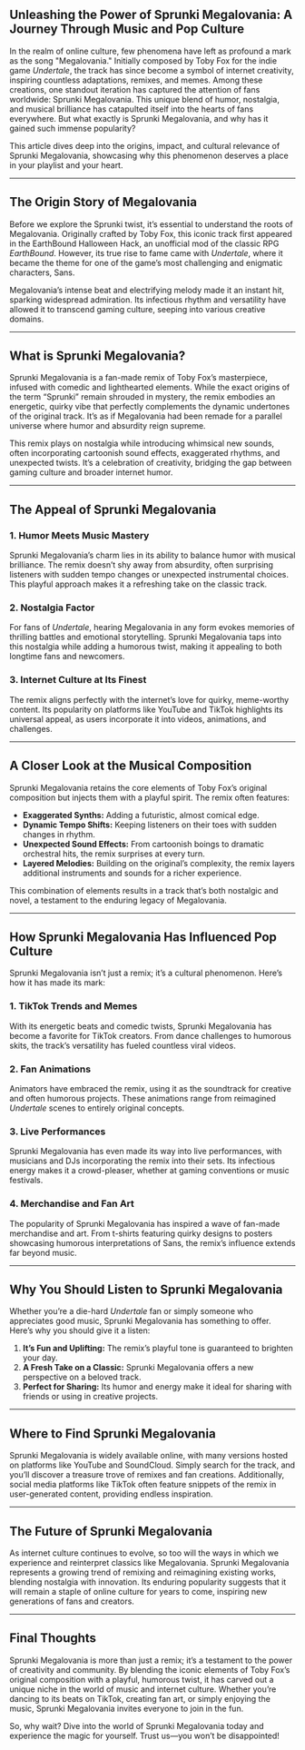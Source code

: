 ## Unleashing the Power of Sprunki Megalovania: A Journey Through Music and Pop Culture

In the realm of online culture, few phenomena have left as profound a mark as the song "Megalovania." Initially composed by Toby Fox for the indie game *Undertale*, the track has since become a symbol of internet creativity, inspiring countless adaptations, remixes, and memes. Among these creations, one standout iteration has captured the attention of fans worldwide: Sprunki Megalovania. This unique blend of humor, nostalgia, and musical brilliance has catapulted itself into the hearts of fans everywhere. But what exactly is Sprunki Megalovania, and why has it gained such immense popularity?

This article dives deep into the origins, impact, and cultural relevance of Sprunki Megalovania, showcasing why this phenomenon deserves a place in your playlist and your heart.

---

## The Origin Story of Megalovania

Before we explore the Sprunki twist, it’s essential to understand the roots of Megalovania. Originally crafted by Toby Fox, this iconic track first appeared in the EarthBound Halloween Hack, an unofficial mod of the classic RPG *EarthBound*. However, its true rise to fame came with *Undertale*, where it became the theme for one of the game’s most challenging and enigmatic characters, Sans.

Megalovania’s intense beat and electrifying melody made it an instant hit, sparking widespread admiration. Its infectious rhythm and versatility have allowed it to transcend gaming culture, seeping into various creative domains.

---

## What is Sprunki Megalovania?

Sprunki Megalovania is a fan-made remix of Toby Fox’s masterpiece, infused with comedic and lighthearted elements. While the exact origins of the term “Sprunki” remain shrouded in mystery, the remix embodies an energetic, quirky vibe that perfectly complements the dynamic undertones of the original track. It’s as if Megalovania had been remade for a parallel universe where humor and absurdity reign supreme.

This remix plays on nostalgia while introducing whimsical new sounds, often incorporating cartoonish sound effects, exaggerated rhythms, and unexpected twists. It’s a celebration of creativity, bridging the gap between gaming culture and broader internet humor.

---

## The Appeal of Sprunki Megalovania

### 1. **Humor Meets Music Mastery**

Sprunki Megalovania’s charm lies in its ability to balance humor with musical brilliance. The remix doesn’t shy away from absurdity, often surprising listeners with sudden tempo changes or unexpected instrumental choices. This playful approach makes it a refreshing take on the classic track.

### 2. **Nostalgia Factor**

For fans of *Undertale*, hearing Megalovania in any form evokes memories of thrilling battles and emotional storytelling. Sprunki Megalovania taps into this nostalgia while adding a humorous twist, making it appealing to both longtime fans and newcomers.

### 3. **Internet Culture at Its Finest**

The remix aligns perfectly with the internet’s love for quirky, meme-worthy content. Its popularity on platforms like YouTube and TikTok highlights its universal appeal, as users incorporate it into videos, animations, and challenges.

---

## A Closer Look at the Musical Composition

Sprunki Megalovania retains the core elements of Toby Fox’s original composition but injects them with a playful spirit. The remix often features:

- **Exaggerated Synths:** Adding a futuristic, almost comical edge.
- **Dynamic Tempo Shifts:** Keeping listeners on their toes with sudden changes in rhythm.
- **Unexpected Sound Effects:** From cartoonish boings to dramatic orchestral hits, the remix surprises at every turn.
- **Layered Melodies:** Building on the original’s complexity, the remix layers additional instruments and sounds for a richer experience.

This combination of elements results in a track that’s both nostalgic and novel, a testament to the enduring legacy of Megalovania.

---

## How Sprunki Megalovania Has Influenced Pop Culture

Sprunki Megalovania isn’t just a remix; it’s a cultural phenomenon. Here’s how it has made its mark:

### 1. **TikTok Trends and Memes**

With its energetic beats and comedic twists, Sprunki Megalovania has become a favorite for TikTok creators. From dance challenges to humorous skits, the track’s versatility has fueled countless viral videos.

### 2. **Fan Animations**

Animators have embraced the remix, using it as the soundtrack for creative and often humorous projects. These animations range from reimagined *Undertale* scenes to entirely original concepts.

### 3. **Live Performances**

Sprunki Megalovania has even made its way into live performances, with musicians and DJs incorporating the remix into their sets. Its infectious energy makes it a crowd-pleaser, whether at gaming conventions or music festivals.

### 4. **Merchandise and Fan Art**

The popularity of Sprunki Megalovania has inspired a wave of fan-made merchandise and art. From t-shirts featuring quirky designs to posters showcasing humorous interpretations of Sans, the remix’s influence extends far beyond music.

---

## Why You Should Listen to Sprunki Megalovania

Whether you’re a die-hard *Undertale* fan or simply someone who appreciates good music, Sprunki Megalovania has something to offer. Here’s why you should give it a listen:

1. **It’s Fun and Uplifting:** The remix’s playful tone is guaranteed to brighten your day.
2. **A Fresh Take on a Classic:** Sprunki Megalovania offers a new perspective on a beloved track.
3. **Perfect for Sharing:** Its humor and energy make it ideal for sharing with friends or using in creative projects.

---

## Where to Find Sprunki Megalovania

Sprunki Megalovania is widely available online, with many versions hosted on platforms like YouTube and SoundCloud. Simply search for the track, and you’ll discover a treasure trove of remixes and fan creations. Additionally, social media platforms like TikTok often feature snippets of the remix in user-generated content, providing endless inspiration.

---

## The Future of Sprunki Megalovania

As internet culture continues to evolve, so too will the ways in which we experience and reinterpret classics like Megalovania. Sprunki Megalovania represents a growing trend of remixing and reimagining existing works, blending nostalgia with innovation. Its enduring popularity suggests that it will remain a staple of online culture for years to come, inspiring new generations of fans and creators.

---

## Final Thoughts

Sprunki Megalovania is more than just a remix; it’s a testament to the power of creativity and community. By blending the iconic elements of Toby Fox’s original composition with a playful, humorous twist, it has carved out a unique niche in the world of music and internet culture. Whether you’re dancing to its beats on TikTok, creating fan art, or simply enjoying the music, Sprunki Megalovania invites everyone to join in the fun.

So, why wait? Dive into the world of Sprunki Megalovania today and experience the magic for yourself. Trust us—you won’t be disappointed!
